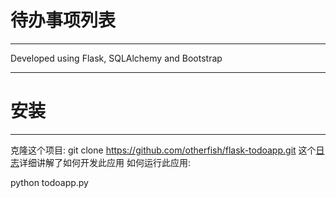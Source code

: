 # 待办事项列表
---
Developed using Flask, SQLAlchemy and Bootstrap

---

# 安装
---
克隆这个项目: git clone https://github.com/otherfish/flask-todoapp.git
这个[日志](http://www.vertabelo.com/blog/technical-articles/web-app-development-with-flask-sqlalchemy-bootstrap-part-1)详细讲解了如何开发此应用
如何运行此应用:

python todoapp.py
